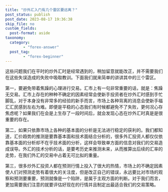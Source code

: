 ```yaml
---
title: "炒外汇入门有几个雷区要远离？"
post_status: publish
post_date: 2023-08-17 19:36:38
skip_file: no
custom_fields: 
  post-format: aside
taxonomy:
  category:
        - "forex-answer"
  post_tag:
        - "forex-beginner"
---
```


这些问题我们在平时的炒外汇时是经常遇到的，稍加留意就能改正，并不需要我们在这些失误造成的失败中吸取教训。下面我们就来简单的讲讲其中的三个雷区。

第一，要避免带着焦躁的心理进行交易。汇市上有一句非常重要的话，就是：焦躁无交易。汇市上存在的种种不确定的因素经常会使新手投资者在炒外汇时感到手忙脚乱，对于本身没有非常多的经验的新手而言，市场上各种背离的消息会使新手福汇汇民感到左右为难。即便是平稳的心态我们有时候都避免不了失败，更何况心存焦虑呢？如果我们在会是上生存了一段时间后，就会发现心态在炒外汇时真是是很重要的存在。

第二，如果只依靠市场上各种的基本面的分析是无法进行稳定的获利的。我们都知道，汇价趋势的推测是要靠基本面和技术面结合分析的，很多外汇投资人都仅仅依靠基本面的分析却不在乎技术面的分析，这样会导致单方面的信息对我们的交易造成误导。外汇的技术分析的话，是要考历史来推测未来，从而推算出后续的汇率的走势，在我们外汇的交易中占着无可比拟的重量。

第三，很多炒外汇投资人都在预测行情上投入了很大的热情，市场上的不确定因素使人们对预测走势有着很大的关注度，但是改正自己的错误，永远要比对市场的观察和预测要重要，预测就像是一个陷阱，是属于主观方面的判断。对于我们而言，更加需要我们注意的就要评估好现在的行情并且制定出最适合我们的交易策略。
